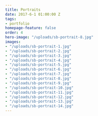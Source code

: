 ```yaml
---
title: Portraits
date: 2017-6-1 01:00:00 Z
tags:
- portfolio
homepage-feature: false
order: 4
hero-image: "/uploads/sb-portrait-8.jpg"
images:
- "/uploads/sb-portrait-1.jpg"
- "/uploads/sb-portrait-2.jpg"
- "/uploads/sb-portrait-3.jpg"
- "/uploads/sb-portrait-4.jpg"
- "/uploads/sb-portrait-5.jpg"
- "/uploads/sb-portrait-6.jpg"
- "/uploads/sb-portrait-7.jpg"
- "/uploads/sb-portrait-8.jpg"
- "/uploads/sb-portrait-9.jpg"
- "/uploads/sb-portrait-10.jpg"
- "/uploads/sb-portrait-11.jpg"
- "/uploads/sb-portrait-12.jpg"
- "/uploads/sb-portrait-13.jpg"
- "/uploads/sb-portrait-14.jpg"
---
```

